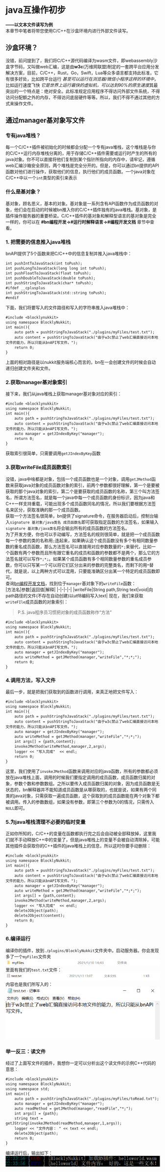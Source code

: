 # java互操作初步  
**——以文本文件读写为例**  
本章节中笔者将带您使用C/C++在沙盒环境内进行外部文件读写。  
## 沙盒环境？  
没错，前问提到了，我们将C/C++源代码编译为wasm文件，即webassembly沙盒字节码，又叫做web汇编，这是由**w3c**(万维网联盟)制定的一套跨平台应用分发解决方案，目前，C/C++，Rust，Go，Swift，Lua等众多语言都支持此标准，它有很多好处，比如跨平台运行 *甚至可以运行在浏览器/微信小程序这样的环境中*，比如运行速度飞快 *它是世界上运行最快的虚拟机，可以达到90%的原生速度*其最突出的一个特点是：绝对安全。此标准规定应用程序不得访问外部文件系统，不得访问分配额之外的内存，不得访问底层硬件等等。所以，我们不得不通过其他的方式来操作文件。  
## 通过manager基对象写文件  
### 专有java堆栈？  
每一个C/C++插件被初始化的时候都会分配一个专有java堆栈，这个堆栈是与你的C/C++运行内存堆栈分离的，用于存储C/C++插件需要或运行时产生的所有的java对象。你不可以直接将他们复制到某个指针所指向的内存中，请牢记，遵循web汇编沙箱安全原则，两个堆栈是完全分开的。但是，你可以通过bn提供的API函数对他们进行操作，获取他们的信息，执行他们的成员函数。一个java对象在C/C++中以一个`int`类型的索引来表示  
### 什么是基对象？  
基对象，顾名思义，基本的对象。基对象是一系列含有API函数作为成员函数的对象，他们会在启动的时候被bn推入你的C/C++插件独有的java堆栈。基对象，是插件操作服务器的重要桥梁。C/C++插件的基对象和解释型语言的基对象是完全一样的，你可以在 **#bn编程开发->#运行时解释语言->#编程开发文档** 章节中查看。  
### 1. 把需要的信息推入java堆栈  
bnAPI提供了5个函数来把C/C++中的信息复制并推入java堆栈中：  
```  
int pushIntToJavaStack(int toPush);  
int pushLongToJavaStack(long long int toPush);  
int pushFloatToJavaStack(float toPush);  
int pushDoubleToJavaStack(double toPush);  
int pushStringToJavaStack(char* toPush);  
#ifdef __cplusplus  
int pushStringToJavaStack(std::string toPush);  
#endif  
```  
下面，我们将要写入的文件路径和写入的字符串推入java堆栈中：  
```  
#include <blocklynukkit>  
using namespace BlocklyNukkit;  
int main(){  
    auto path = pushStringToJavaStack("./plugins/myFiles/test.txt");  
    auto content = pushStringToJavaStack("由于w3c禁止了web汇编直接访问本地文件的能力，所以只能从bnAPI写文件。");  
    return 0;  
}  
```  
上面的相对路径是以nukkit服务端核心而言的，bn在一会创建文件的时候会自动递归创建文件夹和文件。  
### 2.获取manager基对象索引  
接下来，我们从java堆栈上获取manager基对象对应的索引：  
```  
#include <blocklynukkit>  
using namespace BlocklyNukkit;  
int main(){  
    auto path = pushStringToJavaStack("./plugins/myFiles/test.txt");  
    auto content = pushStringToJavaStack("由于w3c禁止了web汇编直接访问本地文件的能力，所以只能从bnAPI写文件。");  
    auto manager = getJIndexByKey("manager");  
    return 0;  
}  
```  
获取索引很简单，只需要调用`getJIndexByKey`函数  
### 3.获取writeFile成员函数索引  
没错，java中啥都是对象，包括一个成员函数也是一个对象，调用`getJMethod`函数来获取java对象的成员函数对象的索引，前两个参数都很好理解，第一个是要被获取的那个java对象的索引，第二个是要获取的成员函数的名称，第三个叫方法签名，所谓方法签名，就是每一个java中每一个成员函数的身份标识，因为java和C++一样支持重载，可能出现多个成员函数同名的情况，所以我们要根据方法签名来区分，获取准确的那一个成员函数。  
获取一个方法签名很简单，bn提供了signature命令，在服务器启动后，控制台输入`signature 基对象/java类名 成员函数名`即可获取指定函数的方法签名，如果输入`signature 基对象/java类名`将会输出所有的成员函数的方法签名。  
为了开发方便，你也可以手动编写，方法签名的规则很简单，就是把一个成员函数每一个参数的类的名称用`;`连起来，如果确认这个成员函数没有多个有相同数量参数的重名成员函数，那么方法签名可以直接用对应参数数量的`*;`来替代，比如一个函数有两个参数而且所有跟它重名的成员和函数的参数都不是两个，那么它的方法签名就可以写作`*;*;`。如果某个成员函数有多个相同数量参数的重名成员参数，你可以只写某一个可以将它们区分出来的参数的完整类名，而剩下的用`*`替代，就是说，以上两种方式可以混用，只要能准确区分出某一个特定的成员函数即可。  
查询[bn编程开发文档](http://www.blocklynukkit.info/1994516)，找到位于`manager`基对象下的`writeFile`函数：  
|方法名|参数|返回值|解释|
|-|-|-|-|
|writeFile|String path,String text|void|向path路径的文件(不存在自动创建)以utf8编码写入text|
现在，我们来获取`writeFIle`成员函数的对象索引：  
> P.S. java程序员习惯把对象的成员函数称作“方法”  
```  
#include <blocklynukkit>  
using namespace BlocklyNukkit;  
int main(){  
    auto path = pushStringToJavaStack("./plugins/myFiles/test.txt");  
    auto content = pushStringToJavaStack("由于w3c禁止了web汇编直接访问本地文件的能力，所以只能从bnAPI写文件。");  
    auto manager = getJIndexByKey("manager");  
    auto writeMethod = getJMethod(manager,"writeFile","*;*;");  
    return 0;  
}  
```  
### 4.调用方法，写入文件  
最后一步，就是把我们获取到的函数进行调用，来真正地把文件写入：  
```  
#include <blocklynukkit>  
using namespace BlocklyNukkit;  
int main(){  
    auto path = pushStringToJavaStack("./plugins/myFiles/test.txt");  
    auto content = pushStringToJavaStack("由于w3c禁止了web汇编直接访问本地文件的能力，所以只能从bnAPI写文件。");  
    auto manager = getJIndexByKey("manager");  
    auto writeMethod = getJMethod(manager,"writeFile","*;*;");  
    int args[] = {path,content};  
    invokeJMethod(writeMethod,manager,2,args);  
    logger << "写入完成"  << endl;  
    return 0;  
}  
```  
这里，我们使用了`invokeJMethod`函数来调用对应的java函数，所有的参数都必须放在java堆栈上面，调用的时候我们要指定调用的成员函数，成员函数归属的对象，参数个数和参数数组。之所以要传入成员函数归属的对象，因为成员函数是无状态的，bn解释器并不能知道成员函数是从哪获取的，也就是说，如果有两个同类的java对象，只需获取一遍成员函数，这个获取到的成员函数能在两个对象下都被调用。传入的参数数组，如果没有参数，即第三个参数为0的情况，只需传入`NULL`即可。  
### 5.为java堆栈清理不必要的临时变量  
正如你所知的，C/C++的变量在函数都执行完之后会自动被全部释放掉，这里我们就不手动释放C++中的变量了，但是java堆栈上的变量不会被自动清除掉，可能其他插件会获取你的C++插件的java堆栈上的信息，所以这时你要手动删除：  
```  
#include <blocklynukkit>  
using namespace BlocklyNukkit;  
int main(){  
    auto path = pushStringToJavaStack("./plugins/myFiles/test.txt");  
    auto content = pushStringToJavaStack("由于w3c禁止了web汇编直接访问本地文件的能力，所以只能从bnAPI写文件。");  
    auto manager = getJIndexByKey("manager");  
    auto writeMethod = getJMethod(manager,"writeFile","*;*;");  
    int args[] = {path,content};  
    invokeJMethod(writeMethod,manager,2,args);  
    logger << "写入完成"  << endl;  
    deleteJObject(path);  
    deleteJObject(content);  
    return 0;  
}  
```  
### 6.编译运行  
编译你的插件，放到`./plugins/BlocklyNukkit`文件夹中。启动服务器。你会发现多了一个`myFiles`文件夹  
![](../../images/screenshot_1610514974463.png)  
里面有我们的`test.txt`文件：  
![](../../images/screenshot_1610515015055.png)  
内容也是我们所写入的：  
![](../../images/screenshot_1610515038053.png)  
### 举一反三：读文件  
经过了上面写文件的插件，我想你一定可以分析出这个读文件的示例C++代码的意思：  
```  
#include <blocklynukkit>  
using namespace BlocklyNukkit;  
using namespace std;  
int main(){  
    auto path = pushStringToJavaStack("./plugins/myFiles/toRead.txt");  
    auto manager = getJIndexByKey("manager");  
    auto readMethod = getJMethod(manager,"readFile","*;");  
    int args[] = {path};  
    string text = getJString(invokeJMethod(readMethod,manager,1,args));  
    logger << "文件内容： " << text << endl;  
    deleteJObject(path);  
    return 0;  
}  
```  
编译运行后，输出如下：  
![](../../images/screenshot_1610548506980.png)  
